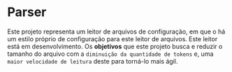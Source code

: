 # Parser

Este projeto representa um leitor de arquivos de configuração, em que o há um estilo próprio de configuração para este leitor de arquivos.
Este leitor está em desenvolvimento. Os **objetivos** que este projeto busca e reduzir o tamanho do arquivo com a `diminuição da quantidade de tokens` e, uma `maior velocidade de leitura` deste para torná-lo mais ágil.
